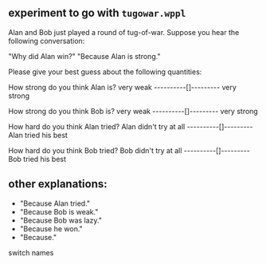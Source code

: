 ## experiment to go with `tugowar.wppl`

Alan and Bob just played a round of tug-of-war. Suppose you hear the following conversation:

"Why did Alan win?"
"Because Alan is strong."

Please give your best guess about the following quantities:

How strong do you think Alan is?
very weak ----------[]--------- very strong

How strong do you think Bob is?
very weak ----------[]--------- very strong

How hard do you think Alan tried?
Alan didn't try at all ----------[]--------- Alan tried his best

How hard do you think Bob tried?
Bob didn't try at all ----------[]--------- Bob tried his best

## other explanations:

* "Because Alan tried."
* "Because Bob is weak."
* "Because Bob was lazy."
* "Because he won."
* "Because."

switch names